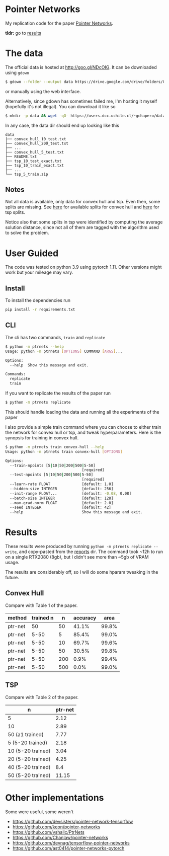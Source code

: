 # Pointer Networks
My replication code for the paper [Pointer Networks](https://arxiv.org/abs/1506.03134).

**tldr:** go to [results](#results)

# The data
The official data is hosted at http://goo.gl/NDcOIG. It can be downloaded using `gdown`
```bash
$ gdown --folder --output data https://drive.google.com/drive/folders/0B2fg8yPGn2TCMzBtS0o4Q2RJaEU
```
or manually using the web interface.

Alternatively, since gdown has sometimes failed me, I'm hosting it myself (hopefully
it's not illegal).  You can download it like so
```bash
$ mkdir -p data && wget -qO- https://users.dcc.uchile.cl/~gchapero/datasets/ptr-nets-data.tar.gz | tar -C data -xzv
```

In any case, the data dir should end up looking like this
```
data
├── convex_hull_10_test.txt
├── convex_hull_200_test.txt
├── ...
├── convex_hull_5_test.txt
├── README.txt
├── tsp_10_test_exact.txt
├── tsp_10_train_exact.txt
├── ...
└── tsp_5_train.zip
```

## Notes

Not all data is available, only data for convex hull and tsp. Even then, some splits are
missing. See
[here](https://github.com/gchaperon/replication/blob/63f3d0b73e44f93baad5b6106375208ecec2627d/pointer-networks/ptrnets/data/__init__.py#L31)
for available splits for convex hull and
[here](https://github.com/gchaperon/replication/blob/63f3d0b73e44f93baad5b6106375208ecec2627d/pointer-networks/ptrnets/data/__init__.py#L172)
for tsp splits.

Notice also that some splits in tsp were identified by computing the average solution
distance, since not all of them are tagged with the algorithm used to solve the problem.

# User Guided
The code was tested on python 3.9 using pytorch 1.11. Other versions might work but your
mileage may vary.
## Install
To install the dependencies run
```bash
pip install -r requirements.txt
```

## CLI
The cli has two commands, `train` and `replicate`
```bash
$ python -m ptrnets --help
Usage: python -m ptrnets [OPTIONS] COMMAND [ARGS]...

Options:
  --help  Show this message and exit.

Commands:
  replicate
  train
```

If you want to replicate the results of the paper run 
```bash
$ python -m ptrnets replicate
```
This should handle loading the data and running all the experiments of the paper

I also provide a simple train command where you can choose to either train the network
for convex hull or tsp, and tweak hyperparameters. Here is the synopsis for training in
convex hull.
```bash
$ python -m ptrnets train convex-hull --help
Usage: python -m ptrnets train convex-hull [OPTIONS]

Options:
  --train-npoints [5|10|50|200|500|5-50]
                                  [required]
  --test-npoints [5|10|50|200|500|5-50]
                                  [required]
  --learn-rate FLOAT              [default: 1.0]
  --hidden-size INTEGER           [default: 256]
  --init-range FLOAT...           [default: -0.08, 0.08]
  --batch-size INTEGER            [default: 128]
  --max-grad-norm FLOAT           [default: 2.0]
  --seed INTEGER                  [default: 42]
  --help                          Show this message and exit.
```


# Results
These results were produced by running `python -m ptrnets replicate --write`, and
copy-pasted from the [reports](reports/) dir. The command took ~12h to run on a single
RTX2080 (8gb), but I didn't see more than ~5gb of VRAM usage.

The results are considerably off, so I will do some hparam tweaking in the future.

## Convex Hull
Compare with Table 1 of the paper.

| method   | trained n   |   n | accuracy   | area   |
|----------|-------------|-----|------------|--------|
| ptr-net  | 50          |  50 | 41.1%      | 99.8%  |
| ptr-net  | 5-50        |   5 | 85.4%      | 99.0%  |
| ptr-net  | 5-50        |  10 | 69.7%      | 99.6%  |
| ptr-net  | 5-50        |  50 | 30.5%      | 99.8%  |
| ptr-net  | 5-50        | 200 | 0.9%       | 99.4%  |
| ptr-net  | 5-50        | 500 | 0.0%       | 99.0%  |

## TSP
Compare with Table 2 of the paper.

| n                 |   ptr-net |
|-------------------|-----------|
| 5                 |      2.12 |
| 10                |      2.89 |
| 50 (a1 trained)   |      7.77 |
| 5 (5-20 trained)  |      2.18 |
| 10 (5-20 trained) |      3.04 |
| 20 (5-20 trained) |      4.25 |
| 40 (5-20 trained) |      8.4  |
| 50 (5-20 trained) |     11.15 |

<!---# Changes
Here is the list of changes I did to the original paper description

* Optimizer: SGD to Adam and add learn rate scheduler. I obtained similar results with
  eoth but Adam converged faster.  --->


# Other implementations
Some were useful, some weren't

* https://github.com/devsisters/pointer-network-tensorflow
* https://github.com/keon/pointer-networks
* https://github.com/vshallc/PtrNets
* https://github.com/Chanlaw/pointer-networks
* https://github.com/devnag/tensorflow-pointer-networks
* https://github.com/ast0414/pointer-networks-pytorch
